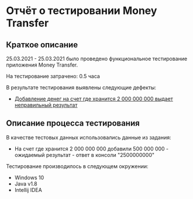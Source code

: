 # Отчёт о тестировании Money Transfer

## Краткое описание

25.03.2021 - 25.03.2021 было проведено функциональное тестирование приложения Money Transfer.

На тестирование затрачено: 0.5 часа

В результате тестирования выявлены следующие дефекты:
* [Добавление денег на счет где хранится 2 000 000 000 выдает неправильный результат](https://github.com/sbusygin/JavaQA1.2/issues/1#issue-840943506)


## Описание процесса тестирования

В качестве тестовых данных использовались данные из задания:
* На счет где хранится 2 000 000 000 добавили 500 000 000 - ожидаемый результат - ответ в консоли "2500000000"

Тестирование производилось в следующем окружении:
* Windows 10
* Java v1.8
* Intellij IDEA
